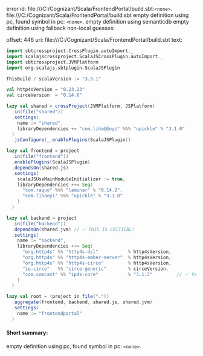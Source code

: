 error id: file:///C:/Cognizant/Scala/FrontendPortal/build.sbt:`<none>`.
file:///C:/Cognizant/Scala/FrontendPortal/build.sbt
empty definition using pc, found symbol in pc: `<none>`.
empty definition using semanticdb
empty definition using fallback
non-local guesses:

offset: 446
uri: file:///C:/Cognizant/Scala/FrontendPortal/build.sbt
text:
```scala
import sbtcrossproject.CrossPlugin.autoImport._
import scalajscrossproject.ScalaJSCrossPlugin.autoImport._
import sbtcrossproject.JVMPlatform
import org.scalajs.sbtplugin.ScalaJSPlugin

ThisBuild / scalaVersion := "3.3.1"

val http4sVersion = "0.23.23"
val circeVersion  = "0.14.6"

lazy val shared = crossProject(JVMPlatform, JSPlatform)
  .in(file("shared"))
  .settings(
    name := "shared",
    libraryDependencies += "com.liha@@oyi" %%% "upickle" % "3.1.0"
  )
  .jsConfigure(_.enablePlugins(ScalaJSPlugin))

lazy val frontend = project
  .in(file("frontend"))
  .enablePlugins(ScalaJSPlugin)
  .dependsOn(shared.js)
  .settings(
    scalaJSUseMainModuleInitializer := true,
    libraryDependencies ++= Seq(
      "com.raquo" %%% "laminar" % "0.14.2",
      "com.lihaoyi" %%% "upickle" % "3.1.0"
    )
  )

lazy val backend = project
  .in(file("backend"))
  .dependsOn(shared.jvm) // ✅ THIS IS CRITICAL!
  .settings(
    name := "backend",
    libraryDependencies ++= Seq(
      "org.http4s" %% "http4s-dsl"           % http4sVersion,
      "org.http4s" %% "http4s-ember-server"  % http4sVersion,
      "org.http4s" %% "http4s-circe"         % http4sVersion,
      "io.circe"   %% "circe-generic"        % circeVersion,
      "com.comcast" %% "ip4s-core"           % "3.1.3"         // ✅ for ip4s if used
    )
  )

lazy val root = (project in file("."))
  .aggregate(frontend, backend, shared.js, shared.jvm)
  .settings(
    name := "frontendportal"
  )

```


#### Short summary: 

empty definition using pc, found symbol in pc: `<none>`.